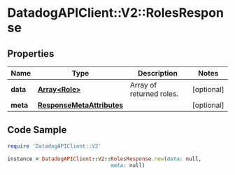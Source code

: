 # DatadogAPIClient::V2::RolesResponse

## Properties

Name | Type | Description | Notes
------------ | ------------- | ------------- | -------------
**data** | [**Array&lt;Role&gt;**](Role.md) | Array of returned roles. | [optional] 
**meta** | [**ResponseMetaAttributes**](ResponseMetaAttributes.md) |  | [optional] 

## Code Sample

```ruby
require 'DatadogAPIClient::V2'

instance = DatadogAPIClient::V2::RolesResponse.new(data: null,
                                 meta: null)
```


